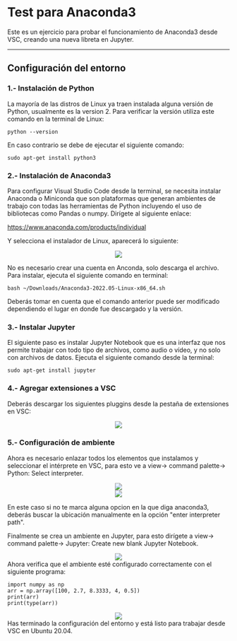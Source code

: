 # Test para Anaconda3
Este es un ejercicio para probar el funcionamiento de Anaconda3 desde VSC, creando una nueva libreta en Jupyter.
***
## Configuración del entorno
### 1.- Instalación de Python
La mayoría de las distros de Linux ya traen instalada alguna versión de Python, usualmente es la version 2. Para verificar la versión utiliza este comando en la terminal de Linux:
~~~
python --version
~~~
 En caso contrario se debe de ejecutar el siguiente comando:
~~~
sudo apt-get install python3 
~~~
### 2.- Instalación de Anaconda3
Para configurar Visual Studio Code desde la terminal, se necesita instalar Anaconda o Miniconda que son plataformas que generan ambientes de trabajo con todas las herramientas de Python incluyendo el uso de bibliotecas como Pandas o numpy. Dirígete al siguiente enlace:

https://www.anaconda.com/products/individual

Y selecciona el instalador de Linux, aparecerá lo siguiente:
<div align="center"><img src="https://i.ibb.co/nnhvt5R/descargar-anaconda3.png"></div>

No es necesario crear una cuenta en Anconda, solo descarga el archivo. Para instalar, ejecuta el siguiente comando en terminal: 

~~~
bash ~/Downloads/Anaconda3-2022.05-Linux-x86_64.sh 
~~~
Deberás tomar en cuenta que el comando anterior puede ser modificado dependiendo el lugar en donde fue descargado y la versión.
### 3.- Instalar Jupyter
El siguiente paso es instalar Jupyter Notebook que es una interfaz que nos permite trabajar con todo tipo de archivos, como audio o vídeo, y no solo con archivos de datos. Ejecuta el siguiente comando desde la terminal:

~~~
sudo apt-get install jupyter 
~~~
### 4.- Agregar extensiones a VSC
Deberás descargar los siguientes pluggins desde la pestaña de extensiones en VSC:
<div align="center"><img src="https://i.ibb.co/BshcS6R/pluggins.png"></div>


### 5.- Configuración de ambiente
Ahora es necesario enlazar todos los elementos que instalamos y seleccionar el intérprete en VSC, para esto ve a view-> command palette-> Python: Select interpreter.
<div align="center"><img src="https://i.ibb.co/8Pjwm93/comand-palette.png"></div>

<div align="center"><img src="https://i.ibb.co/Qk2Bnnc/select-interpreter.png"></div>

En este caso si no te marca alguna opcion en la que diga anaconda3, deberás buscar la ubicación manualmente en la opción "enter interpreter path".

Finalmente se crea un ambiente en Jupyter, para esto dirígete a view-> command palette-> Jupyter: Create new blank Jupyter Notebook.
<div align="center"><img src="https://i.ibb.co/dfkXF0t/create-new-jupyter.png"></div>
Ahora verifica que el ambiente esté configurado correctamente con el siguiente programa:

~~~
import numpy as np 
arr = np.array([100, 2.7, 8.3333, 4, 0.5]) 
print(arr) 
print(type(arr)) 
~~~

<div align="center"><img src="https://i.ibb.co/1T24GVW/test-anaconda3.png"></div>
 Has terminado la configuración del entorno y está listo para trabajar desde VSC en Ubuntu 20.04. 